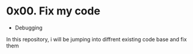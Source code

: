 # 0x00. Fix my code
* Debugging

In this repository, i will be jumping into diffrent existing code base and fix them
